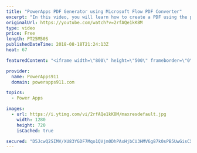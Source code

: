 ```yaml
---
title: "PowerApps PDF Generator using Microsoft Flow PDF Converter"
excerpt: "In this video, you will learn how to create a PDF using the power of PowerApps, Flow, and OneDrive. We walk through everything from generating the HTML, to filling in the variables, adding Flow actions, and finally sending content from PowerApps to the PDF. Very cool.  John Liu's original blog post on"
originalUrl: https://youtube.com/watch?v=2rfAQe1kK8M
type: video
price: Free
length: PT25M50S
publishedDateTime: 2018-08-18T21:24:13Z
heat: 67

featuredContent: "<iframe width=\"800\" height=\"500\" frameborder=\"0\" src=\"https://www.youtube.com/embed/2rfAQe1kK8M\" allow=\"accelerometer; autoplay; encrypted-media; gyroscope; picture-in-picture\" allowfullscreen></iframe>"

provider:
  name: PowerApps911
  domain: powerapps911.com

topics:
  - Power Apps

images:
  - url: https://i.ytimg.com/vi/2rfAQe1kK8M/maxresdefault.jpg
    width: 1280
    height: 720
    isCached: true

secured: "D5JcwQ2SIMV/XU83YGDF7Mqo1QVjm0DhPAxHjbCU3HMV6g87k0sPB5UwGisCXetkwAUX6Yv7Rvd7rfUzMNy/JvyrAQPzubwT3G97e/csRYoU0zeB5Ez1yyEAezfl7LH2889jxfIkwA6VDW4ri0N90MtrZNW6qEfGhpAKlo2p0HF4/aqHoddKOfoD+rmkibcrWlNF0MEbZjZRTFsJD6y0Hr8c/pyeT8YVmNWpL8WYt6rgVGyH4rrTMF8klLtB6tVrYIdun0ZCYzpNQWmQC4AZ04asiDOxqxCtO9dLzFQ9yjJ7+jl3vF+vQl4vyIrlqy/7m+yiJhZdhwJ+tSdHV42vW0kK/WpoLoVcoxXtmhC6ic5RvCU+cEb50c+mps+qxBQthXeQI5AxoFDF2LHMDBPHnab+UyG2Gs6jol0VGLGRYqk=;y9N/Z/niVd0LIdhcnfRYvw=="
---
```


